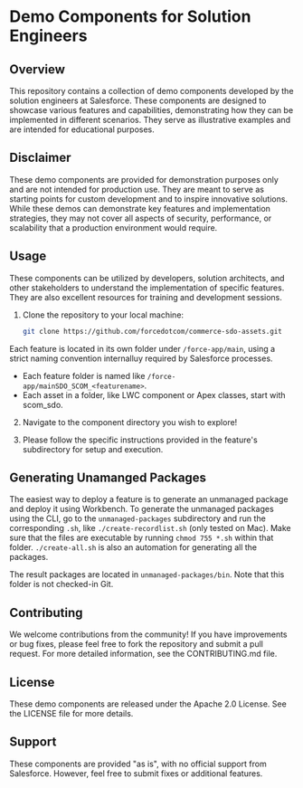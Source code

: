 # Demo Components for Solution Engineers  

## Overview  

This repository contains a collection of demo components developed by the solution engineers at Salesforce. These components are designed to showcase various features and capabilities, demonstrating how they can be implemented in different scenarios. They serve as illustrative examples and are intended for educational purposes.  


## Disclaimer  

These demo components are provided for demonstration purposes only and are not intended for production use. They are meant to serve as starting points for custom development and to inspire innovative solutions. While these demos can demonstrate key features and implementation strategies, they may not cover all aspects of security, performance, or scalability that a production environment would require.  


## Usage  

These components can be utilized by developers, solution architects, and other stakeholders to understand the implementation of specific features. They are also excellent resources for training and development sessions.  

1. Clone the repository to your local machine:
   ```bash
   git clone https://github.com/forcedotcom/commerce-sdo-assets.git
   ```  
  Each feature is located in its own folder under `/force-app/main`, using a strict naming convention internalluy required by Salesforce processes.   
  - Each feature folder is named like `/force-app/mainSDO_SCOM_<featurename>`.  
  - Each asset in a folder, like LWC component or Apex classes, start with scom_sdo.  

2. Navigate to the component directory you wish to explore!  

3. Please follow the specific instructions provided in the feature's subdirectory for setup and execution.  


## Generating Unamanged Packages

The easiest way to deploy a feature is to generate an unmanaged package and deploy it using Workbench. To generate
the unmanaged packages using the CLI, go to the `unmanaged-packages` subdirectory and run the corresponding `.sh`, like `./create-recordlist.sh` (only tested on Mac). Make sure that the files are executable by running `chmod 755 *.sh` within that folder. `./create-all.sh` is also an automation for generating all the packages.  

The result packages are located in `unmanaged-packages/bin`. Note that this folder is not checked-in Git.


## Contributing  

We welcome contributions from the community! If you have improvements or bug fixes, please feel free to fork the repository and submit a pull request. For more detailed information, see the CONTRIBUTING.md file.  


## License
These demo components are released under the Apache 2.0 License. See the LICENSE file for more details.  


## Support  

These components are provided "as is", with no official support from Salesforce. However, feel free to submit fixes or additional features.  
